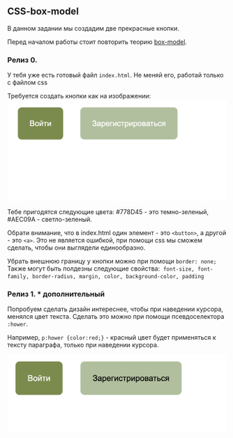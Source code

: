 ## CSS-box-model 

В данном задании мы создадим две прекрасные кнопки.  

Перед началом работы стоит повторить теорию [box-model](/ccs-box-model.pdf).

### Релиз 0.

У тебя уже есть готовый файл `index.html`. Не меняй его, работай только с файлом css 

Требуется создать кнопки как на изображении:
<img src="example2.png">

Тебе пригодятся следующие цвета: #778D45 - это темно-зеленый, #AEC09A - светло-зеленый.  

Обрати внимание, что в index.html один элемент - это `<button>`, а другой - это `<а>`. Это не является ошибкой, при помощи css мы сможем сделать, чтобы они выглядели единообразно.

Убрать внешнюю границу у кнопки можно при помощи `border: none;`
Также могут быть полдезны следующие свойства:  `font-size, font-family, border-radius, margin, color, background-color, padding`


### Релиз 1. * дополнительный

Попробуем сделать дизайн интереснее, чтобы при наведении курсора, менялся цвет текста. 
Сделать это можно при помощи псевдоселектора `:hower`.  

Например, `p:hower {color:red;}` - красный цвет будет применяться к тексту параграфа, только при наведении курсора.

<img src="example1.png">
